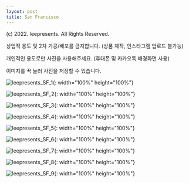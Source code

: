 ```yaml
---
layout: post
title: San Francisco
---
```


(c) 2022. leepresents. All Rights Reserved.

상업적 용도 및 2차 가공/배포를 금지합니다. (상품 제작, 인스타그램 업로드 불가능)

개인적인 용도로만 사진을 사용해주세요. (휴대폰 및 카카오톡 배경화면 사용)


이미지를 꾹 눌러 사진을 저장할 수 있습니다.

![leepresents_SF_1](https://user-images.githubusercontent.com/99234975/153119584-626c6d1f-d549-4b01-886f-9bde1cb94378.jpg){: width="100%" height="100%"}

![leepresents_SF_2](https://user-images.githubusercontent.com/99234975/153119591-5f078bfb-b6e2-4be8-b0a1-3063304233f5.jpg){: width="100%" height="100%"}

![leepresents_SF_3](https://user-images.githubusercontent.com/99234975/153119598-110fa03b-f5a8-4e7d-8f53-156f2aa7ddca.jpg){: width="100%" height="100%"}

![leepresents_SF_4](https://user-images.githubusercontent.com/99234975/153119642-04523a7f-fe29-4402-a52d-5ee5f7ceca2a.jpg){: width="100%" height="100%"}

![leepresents_SF_5](https://user-images.githubusercontent.com/99234975/153119646-18422ee6-bc93-4588-9363-5096eaeef377.JPG){: width="100%" height="100%"}

![leepresents_SF_6](https://user-images.githubusercontent.com/99234975/153119651-cf0c1339-27e0-470e-abc4-9ef11d5af053.jpg){: width="100%" height="100%"}

![leepresents_SF_7](https://user-images.githubusercontent.com/99234975/153119692-a6075153-fe68-422a-b702-8ef9f0126f13.JPG){: width="100%" height="100%"}

![leepresents_SF_8](https://user-images.githubusercontent.com/99234975/153119698-3862c49f-db40-4203-b854-5e88160e2c08.JPG){: width="100%" height="100%"}

![leepresents_SF_9](https://user-images.githubusercontent.com/99234975/153119708-a09a6855-a3f8-49f0-9624-0363a7c640af.JPG){: width="100%" height="100%"}
